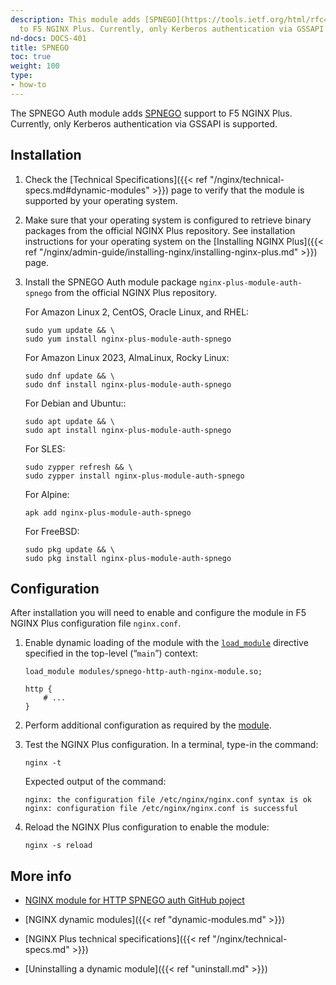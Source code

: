 ```yaml
---
description: This module adds [SPNEGO](https://tools.ietf.org/html/rfc4178) support
  to F5 NGINX Plus. Currently, only Kerberos authentication via GSSAPI is supported.
nd-docs: DOCS-401
title: SPNEGO
toc: true
weight: 100
type:
- how-to
---
```


The SPNEGO Auth module adds [SPNEGO](https://tools.ietf.org/html/rfc4178) support to F5 NGINX Plus. Currently, only Kerberos authentication via GSSAPI is supported.

## Installation

1. Check the [Technical Specifications]({{< ref "/nginx/technical-specs.md#dynamic-modules" >}}) page to verify that the module is supported by your operating system.

2. Make sure that your operating system is configured to retrieve binary packages from the official NGINX Plus repository. See installation instructions for your operating system on the [Installing NGINX Plus]({{< ref "/nginx/admin-guide/installing-nginx/installing-nginx-plus.md" >}}) page.

3. Install the SPNEGO Auth module package `nginx-plus-module-auth-spnego` from the official NGINX Plus repository.

   For Amazon Linux 2, CentOS, Oracle Linux, and RHEL:

   ```shell
   sudo yum update && \
   sudo yum install nginx-plus-module-auth-spnego
   ```

   For Amazon Linux 2023, AlmaLinux, Rocky Linux:

   ```shell
   sudo dnf update && \
   sudo dnf install nginx-plus-module-auth-spnego
   ```

   For Debian and Ubuntu::

   ```shell
   sudo apt update && \
   sudo apt install nginx-plus-module-auth-spnego
   ```

   For SLES:

   ```shell
   sudo zypper refresh && \
   sudo zypper install nginx-plus-module-auth-spnego
   ```

   For Alpine:

   ```shell
   apk add nginx-plus-module-auth-spnego
   ```

   For FreeBSD:

   ```shell
   sudo pkg update && \
   sudo pkg install nginx-plus-module-auth-spnego
   ```

## Configuration

After installation you will need to enable and configure the module in F5 NGINX Plus configuration file `nginx.conf`.

1. Enable dynamic loading of the module with the [`load_module`](https://nginx.org/en/docs/ngx_core_module.html#load_module) directive specified in the top-level (“`main`”) context:

   ```nginx
   load_module modules/spnego-http-auth-nginx-module.so;

   http {
       # ...
   }
   ```

2. Perform additional configuration as required by the [module](https://github.com/stnoonan/spnego-http-auth-nginx-module).

3. Test the NGINX Plus configuration. In a terminal, type-in the command:

    ```shell
    nginx -t
    ```

    Expected output of the command:

    ```shell
    nginx: the configuration file /etc/nginx/nginx.conf syntax is ok
    nginx: configuration file /etc/nginx/nginx.conf is successful
    ```

4. Reload the NGINX Plus configuration to enable the module:

    ```shell
    nginx -s reload
    ```

## More info

- [NGINX module for HTTP SPNEGO auth GitHub poject](https://github.com/stnoonan/spnego-http-auth-nginx-module)

- [NGINX dynamic modules]({{< ref "dynamic-modules.md" >}})

- [NGINX Plus technical specifications]({{< ref "/nginx/technical-specs.md" >}})

- [Uninstalling a dynamic module]({{< ref "uninstall.md" >}})
